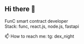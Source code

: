 ## Hi there 👋

FunC smart contract developer       
Stack: func, react.js, node.js, fastapi     

📫 How to reach me:
tg: dex_night
